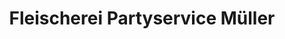 ---
title: "Fleischerei Partyservice Müller"
url: /ilsede/fleischerei-partyservice-mueller/
shop: Metzgerei
---